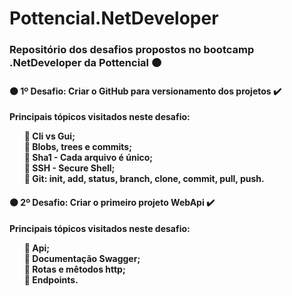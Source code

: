 # Pottencial.NetDeveloper

<h3>Repositório dos desafios propostos no bootcamp .NetDeveloper da Pottencial 🟠 </h3> 

<h4> 🟠 1º Desafio: <strong>Criar o GitHub para versionamento dos projetos ✔️</strong></h4>
<p><strong> Principais tópicos visitados neste desafio:<br>
  <ul>
  🔸 Cli vs Gui;<br>
  🔸 Blobs, trees e commits;<br>
  🔸 Sha1 - Cada arquivo é único;<br>
  🔸 SSH - Secure Shell;<br>
  🔸 Git: init, add, status, branch, clone, commit, pull, push.<br>
  </ul>
  </p>

<h4> 🟠 2º Desafio: <strong>Criar o primeiro projeto WebApi ✔️</strong></h4>
<p><strong> Principais tópicos visitados neste desafio:<br>
  <ul>
  🔸 Api;<br>
  🔸 Documentação Swagger;<br>
  🔸 Rotas e mêtodos http;<br>
  🔸 Endpoints.<br>
  </ul>
  </p>
